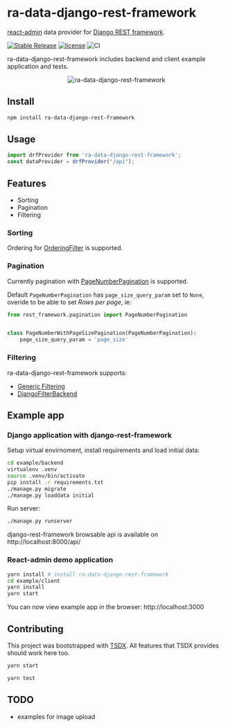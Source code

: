 # ra-data-django-rest-framework

[react-admin](https://marmelab.com/react-admin/) data provider for [Django REST
framework](https://www.django-rest-framework.org/).

[![Stable Release](https://img.shields.io/npm/v/ra-data-django-rest-framework)](https://npm.im/ra-data-django-rest-framework)
[![license](https://badgen.now.sh/badge/license/MIT)](./LICENSE)
![CI](https://github.com/bmihelac/ra-data-django-rest-framework/workflows/CI/badge.svg)

ra-data-django-rest-framework includes backend and client example application
and tests.

<p align="center">
  <img src="https://github.com/bmihelac/ra-data-django-rest-framework/blob/master/docs/ra-data-django-rest-framework.png" alt="ra-data-django-rest-framework" />
</p>

## Install

```bash
npm install ra-data-django-rest-framework
```

## Usage

```javascript
import drfProvider from 'ra-data-django-rest-framework';
const dataProvider = drfProvider("/api");
```

## Features

* Sorting
* Pagination
* Filtering

### Sorting

Ordering for
[OrderingFilter](https://www.django-rest-framework.org/api-guide/filtering/#orderingfilter)
is supported.

### Pagination

Currently pagination with
[PageNumberPagination](https://www.django-rest-framework.org/api-guide/pagination/#pagenumberpagination)
is supported.

Default `PageNumberPagination` has `page_size_query_param` set to `None`,
overide to be able to set *Rows per page*, ie:

```python
from rest_framework.pagination import PageNumberPagination


class PageNumberWithPageSizePagination(PageNumberPagination):
    page_size_query_param = 'page_size'
```

### Filtering

ra-data-django-rest-framework supports:

* [Generic Filtering](https://www.django-rest-framework.org/api-guide/filtering/#generic-filtering)
* [DjangoFilterBackend](https://www.django-rest-framework.org/api-guide/filtering/#djangofilterbackend)

## Example app

### Django application with django-rest-framework

Setup virtual envirnoment, install requirements and load initial data:

```bash
cd example/backend
virtualenv .venv
source .venv/bin/activate
pip install -r requirements.txt
./manage.py migrate
./manage.py loaddata initial
```

Run server:

```bash
./manage.py runserver
```

django-rest-framework browsable api is available on http://localhost:8000/api/

### React-admin demo application

```bash
yarn install # install ra-data-django-rest-framework
cd example/client
yarn install
yarn start
```

You can now view example app in the browser: http://localhost:3000

## Contributing

This project was bootstrapped with [TSDX](https://github.com/jaredpalmer/tsdx).
All features that TSDX provides should work here too.

```bash
yarn start
```

```bash
yarn test
```

## TODO

* examples for image upload
